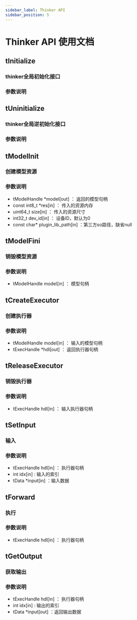 ```yaml
---
sidebar_label: Thinker API  
sidebar_position: 5  
---
```

# Thinker API 使用文档

## tInitialize
### thinker全局初始化接口
### 参数说明

## tUninitialize
### thinker全局逆初始化接口
### 参数说明

## tModelInit
### 创建模型资源
### 参数说明
* tModelHandle *model[out]        ： 返回的模型句柄
* const int8_t *res[in]           ： 传入的资源内存
* uint64_t size[in]               ： 传入的资源尺寸
* int32_t dev_id[in]              ： 设备ID，默认为0
* const char* plugin_lib_path[in] ：第三方so路径，缺省null

## tModelFini
### 销毁模型资源
### 参数说明
* tModelHandle model[in]  ： 模型句柄

## tCreateExecutor
### 创建执行器
### 参数说明
* tModelHandle model[in]          ： 输入的模型句柄
* tExecHandle *hdl[out]           ： 返回执行器句柄

## tReleaseExecutor
### 销毁执行器
### 参数说明
* tExecHandle hdl[in]           ： 输入执行器句柄
  
## tSetInput
### 输入
### 参数说明
* tExecHandle hdl[in]  ： 执行器句柄
* int idx[in]          :  输入的索引
* tData *input[in]         ：输入数据

## tForward
### 执行
### 参数说明
* tExecHandle hdl[in]  ： 执行器句柄

## tGetOutput
### 获取输出
### 参数说明
* tExecHandle hdl[in]  ： 执行器句柄
* int idx[in]          :  输出的索引
* tData *input[out]    ：返回输出数据